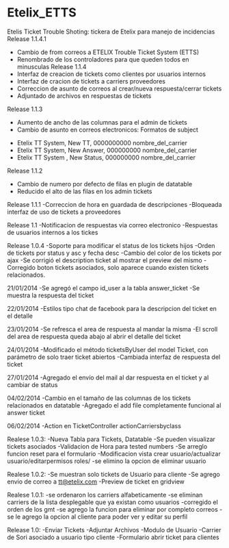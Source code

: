 Etelix_ETTS
===========

Etelis Ticket Trouble Shoting: tickera de Etelix para manejo de incidencias
Release 1.1.4.1
- Cambio de from correos a ETELIX Trouble Ticket System (ETTS)
- Renombrado de los controladores para que queden todos en minusculas
Release 1.1.4
- Interfaz de creacion de tickets como clientes por usuarios internos
- Interfaz de cracion de tickets a carriers proveedores
- Correccion de asunto de correos al crear/nueva respuesta/cerrar tickets
- Adjuntado de archivos en respuestas de tickets

Release 1.1.3
- Aumento de ancho de las columnas para el admin de tickets
- Cambio de asunto en correos electronicos:
Formatos de subject
* Etelix TT System, New TT, 0000000000 nombre_del_carrier
* Etelix TT System, New Answer, 000000000 nombre_del_carrier
* Etelix TT System , New Status, 000000000 nombre_del_carrier

Release 1.1.2
- Cambio de numero por defecto de filas en plugin de datatable
- Reducido el alto de las filas en los admin tickets

Release 1.1.1
-Correccion de hora en guardada de descripciones
-Bloqueada interfaz de uso de tickets a proveedores

Release 1.1
-Notificacion de respuestas via correo electronico
-Respuestas de usuarios internos a los tickes

Release 1.0.4
-Soporte para modificar el status de los tickets hijos
-Orden de tickets por status y asc y fecha desc
-Cambio del color de los tickets por ajax
-Se corrigió el description ticket al mostrar el preview del mismo
-Corregido boton tickets asociados, solo aparece cuando existen tickets relacionados.

21/01/2014
-Se agregó el campo id_user a la tabla answer_ticket
-Se muestra la respuesta del ticket

22/01/2014
-Estilos tipo chat de facebook para la descripcion del ticket en el detalle

23/01/2014
-Se refresca el area de respuesta al mandar la misma
-El scroll del area de respuesta queda abajo al abrir el detalle del ticket

24/01/2014
-Modificado el método ticketsByUser del model Ticket, con parámetro de solo traer
ticket abiertos
-Cambiada interfaz de respuesta del ticket

27/01/2014
-Agregado el envío del mail al dar respuesta en el ticket y al cambiar de status

04/02/2014
-Cambio en el tamaño de las columnas de los tickets relacionados en datatable
-Agregado el add file completamente funcional al answer ticket

06/02/2014
-Action en TicketController actionCarriersbyclass

Realese 1.0.3:
-Nueva Tabla para Tickets, Datatable
-Se pueden visualizar tickets asociados
-Validacion de Hora para tested numbers
-Se arreglo funcion reset para el formulario
-Modificacion vista crear usuario/actualizar usuario/editarpermisos roles/
-se elimino la opcion de eliminar usuario

Realese 1.0.2:
-Se muestran solo tickets de Usuario para cliente
-Se agrego envio de correo a tt@etelix.com
-Preview de ticket en gridview

Realese 1.0.1:
-se ordenaron los carriers alfabeticamente
-se eliminan carriers de la lista desplegable que ya existan como usuarios
-corregido el orden de los gmt
-se agrego la funcion para eliminar por completo correos
-se le agrego la opcion al cliente para poder ver y editar su perfil

Release 1.0:
-Enviar Tickets 
-Adjuntar Archivos
-Modulo de Usuario
-Carrier de Sori asociado a usuario tipo cliente
-Formulario abrir ticket para clientes
